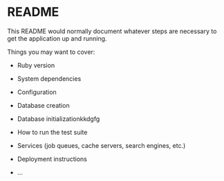 # README

This README would normally document whatever steps are necessary to get the
application up and running.

Things you may want to cover:

* Ruby version

* System dependencies

* Configuration

* Database creation

* Database initializationkkdgfg

* How to run the test suite

* Services (job queues, cache servers, search engines, etc.)

* Deployment instructions

* ...
